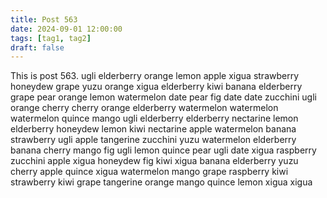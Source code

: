 ```yaml
---
title: Post 563
date: 2024-09-01 12:00:00
tags: [tag1, tag2]
draft: false
---
```

This is post 563.
ugli
elderberry
orange
lemon
apple
xigua
strawberry
honeydew
grape
yuzu
orange
xigua
elderberry
kiwi
banana
elderberry
grape
pear
orange
lemon
watermelon
date
pear
fig
date
date
zucchini
ugli
orange
cherry
cherry
orange
elderberry
watermelon
watermelon
watermelon
quince
mango
ugli
elderberry
elderberry
nectarine
lemon
elderberry
honeydew
lemon
kiwi
nectarine
apple
watermelon
banana
strawberry
ugli
apple
tangerine
zucchini
yuzu
watermelon
elderberry
banana
cherry
mango
fig
ugli
lemon
quince
pear
ugli
date
xigua
raspberry
zucchini
apple
xigua
honeydew
fig
kiwi
xigua
banana
elderberry
yuzu
cherry
apple
quince
xigua
watermelon
mango
grape
raspberry
kiwi
strawberry
kiwi
grape
tangerine
orange
mango
quince
lemon
xigua
xigua
